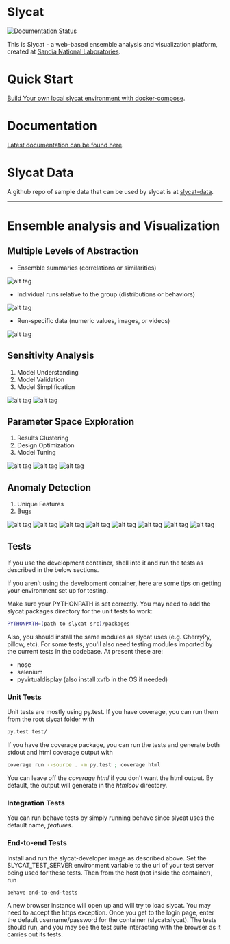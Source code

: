 # Slycat
<!--- [![TravisCI](https://travis-ci.org/sandialabs/slycat.svg?branch=master)](https://travis-ci.org/sandialabs/slycat)
[![Coverage Status](https://coveralls.io/repos/github/sandialabs/slycat/badge.svg?branch=master)](https://coveralls.io/github/sandialabs/slycat?branch=master)
[![Code Climate](https://codeclimate.com/github/sandialabs/slycat/badges/gpa.svg)](https://codeclimate.com/github/sandialabs/slycat)
[![Stories in Ready](https://badge.waffle.io/sandialabs/slycat.svg?label=ready&title=Ready)](http://waffle.io/sandialabs/slycat)
--->
[![Documentation Status](https://readthedocs.org/projects/slycat/badge/?version=latest)](https://slycat.readthedocs.io/en/latest/?badge=latest)


This is Slycat - a web-based ensemble analysis and visualization platform, created at [Sandia National Laboratories](http://www.sandia.gov).

# Quick Start

[Build Your own local slycat environment with docker-compose](https://github.com/sandialabs/slycat/tree/master/docker/compose/slycat-compose).

# Documentation

[Latest documentation can be found here](https://slycat.readthedocs.io/en/latest/).

# Slycat Data
A github repo of sample data that can be used by slycat is at [slycat-data](https://github.com/sandialabs/slycat-data).

****

# Ensemble analysis and Visualization

## Multiple Levels of Abstraction

* Ensemble summaries (correlations or similarities)

![alt tag](https://github.com/sandialabs/slycat/blob/master/docs/source/Sample-Images/ParameterSpaceExploration/LevelsOfAbstraction.png)

* Individual runs relative to the group (distributions or behaviors)

![alt tag](https://github.com/sandialabs/slycat/blob/master/docs/source/Sample-Images/ParameterSpaceExploration/LevelsOfAbstraction2.png)

* Run-specific data (numeric values, images, or videos)

![alt tag](https://github.com/sandialabs/slycat/blob/master/docs/source/Sample-Images/ParameterSpaceExploration/LevelsOfAbstraction3.png)

## Sensitivity Analysis
1. Model Understanding 
2. Model Validation
3. Model Simplification


![alt tag](https://github.com/sandialabs/slycat/blob/master/docs/source/Sample-Images/ParameterSpaceExploration/LevelsOfAbstraction4.png)
![alt tag](https://github.com/sandialabs/slycat/blob/master/docs/source/Sample-Images/ParameterSpaceExploration/LevelsOfAbstraction5.png)

## Parameter Space Exploration
1. Results Clustering
2. Design Optimization
3. Model Tuning

![alt tag](https://github.com/sandialabs/slycat/blob/master/docs/source/Sample-Images/ParameterSpaceExploration/ParameterSpaceExploration1.png)
![alt tag](https://github.com/sandialabs/slycat/blob/master/docs/source/Sample-Images/ParameterSpaceExploration/ParameterSpaceExploration2.png)
![alt tag](https://github.com/sandialabs/slycat/blob/master/docs/source/Sample-Images/ParameterSpaceExploration/ParameterSpaceExploration3.png)


## Anomaly Detection
1. Unique Features
2. Bugs

![alt tag](https://github.com/sandialabs/slycat/blob/master/docs/source/Sample-Images/Anomaly%20detection/AnomalyDetection1.png)
![alt tag](https://github.com/sandialabs/slycat/blob/master/docs/source/Sample-Images/Anomaly%20detection/AnomalyDetection2.png)
![alt tag](https://github.com/sandialabs/slycat/blob/master/docs/source/Sample-Images/Anomaly%20detection/AnomalyDetection3.png)
![alt tag](https://github.com/sandialabs/slycat/blob/master/docs/source/Sample-Images/Anomaly%20detection/AnomalyDetection4.png)
![alt tag](https://github.com/sandialabs/slycat/blob/master/docs/source/Sample-Images/Anomaly%20detection/AnomalyDetection5.png)
![alt tag](https://github.com/sandialabs/slycat/blob/master/docs/source/Sample-Images/Anomaly%20detection/AnomalyDetection6.png)
![alt tag](https://github.com/sandialabs/slycat/blob/master/docs/source/Sample-Images/Anomaly%20detection/AnomalyDetection7.png)
![alt tag](https://github.com/sandialabs/slycat/blob/master/docs/source/Sample-Images/Anomaly%20detection/AnomalyDetection8.png)

## Tests

If you use the development container, shell into it and run the tests as
described in the below sections.

If you aren't using the development container, here are some tips on getting
your environment set up for testing.

Make sure your PYTHONPATH is set correctly. You may need to add the slycat
packages directory for the unit tests to work:

```bash
PYTHONPATH=(path to slycat src)/packages
```

Also, you should install the same modules as slycat uses (e.g. CherryPy, pillow,
etc). For some tests, you'll also need testing modules imported by the current
tests in the codebase. At present these are:
- nose
- selenium
- pyvirtualdisplay (also install xvfb in the OS if needed)


### Unit Tests
Unit tests are mostly using py.test. If you have coverage, you can run them from
the root slycat folder with

```bash
py.test test/
```

If you have the coverage package, you can run the tests and generate both stdout
and html coverage output with


```bash
coverage run --source . -m py.test ; coverage html
```

You can leave off the _coverage html_ if you don't want the html output. By
default, the output will generate in the _htmlcov_ directory.

### Integration Tests

You can run behave tests by simply running behave since slycat uses the default
name, _features_.

### End-to-end Tests

Install and run the slycat-developer image as described above. Set the
SLYCAT_TEST_SERVER environment variable to the uri of your test server being
used for these tests. Then from the host (not inside the container), run

```bash
behave end-to-end-tests
```

A new browser instance will open up and will try to load slycat. You may need to
accept the https exception. Once you get to the login page, enter the default
username/password for the container (slycat:slycat). The tests should run, and
you may see the test suite interacting with the browser as it carries out its tests.
